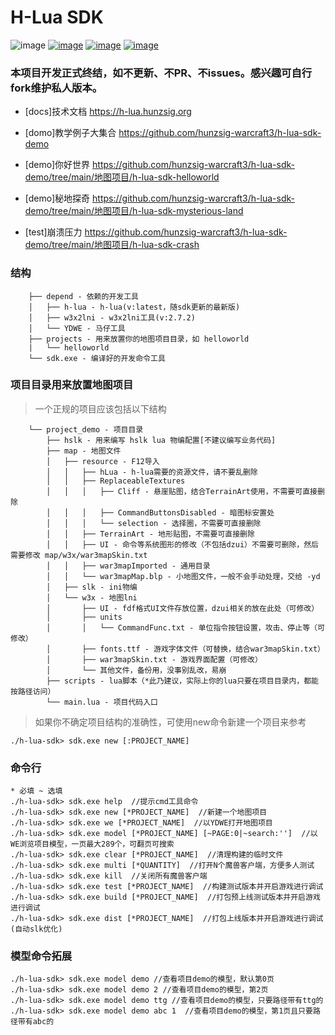 # H-Lua SDK

![image](https://img.shields.io/badge/license-MIT-blue.svg)
[![image](https://img.shields.io/badge/doc-技术文档-blue.svg)](https://h-lua.hunzsig.org)
[![image](https://img.shields.io/badge/hLua-lt.alpha-orange.svg)](https://github.com/hunzsig-warcraft3/h-lua)
[![image](https://img.shields.io/badge/Author-hunzsig-red.svg)](https://www.hunzsig.com)

### 本项目开发正式终结，如不更新、不PR、不issues。感兴趣可自行fork维护私人版本。

* [docs]技术文档 https://h-lua.hunzsig.org
* [domo]教学例子大集合 https://github.com/hunzsig-warcraft3/h-lua-sdk-demo


* [demo]你好世界 https://github.com/hunzsig-warcraft3/h-lua-sdk-demo/tree/main/地图项目/h-lua-sdk-helloworld
* [demo]秘地探奇 https://github.com/hunzsig-warcraft3/h-lua-sdk-demo/tree/main/地图项目/h-lua-sdk-mysterious-land
* [test]崩溃压力 https://github.com/hunzsig-warcraft3/h-lua-sdk-demo/tree/main/地图项目/h-lua-sdk-crash

### 结构

```
    ├── depend - 依赖的开发工具
    │   ├── h-lua - h-lua(v:latest，随sdk更新的最新版)
    │   ├── w3x2lni - w3x2lni工具(v:2.7.2)
    │   └── YDWE - 马仔工具
    ├── projects - 用来放置你的地图项目目录，如 helloworld
    |   └── helloworld
    └── sdk.exe - 编译好的开发命令工具
```

### 项目目录用来放置地图项目

> 一个正规的项目应该包括以下结构

```
    └── project_demo - 项目目录
        ├── hslk - 用来编写 hslk lua 物编配置[不建议编写业务代码]
        ├── map - 地图文件
        │   ├── resource - F12导入
        │   │   ├── hLua - h-lua需要的资源文件，请不要乱删除
        │   │   ├── ReplaceableTextures
        │   │   │   ├── Cliff - 悬崖贴图，结合TerrainArt使用，不需要可直接删除
        │   │   │   ├── CommandButtonsDisabled - 暗图标安置处
        │   │   │   └── selection - 选择圈，不需要可直接删除
        │   │   ├── TerrainArt - 地形贴图，不需要可直接删除
        │   │   ├── UI - 命令等系统图形的修改（不包括dzui）不需要可删除，然后需要修改 map/w3x/war3mapSkin.txt
        │   │   ├── war3mapImported - 通用目录
        │   │   └── war3mapMap.blp - 小地图文件，一般不会手动处理，交给 -yd
        │   ├── slk - ini物编
        │   └── w3x - 地图lni
        │       ├── UI - fdf格式UI文件存放位置，dzui相关的放在此处（可修改）
        │       ├── units
        │       │   └── CommandFunc.txt - 单位指令按钮设置，攻击、停止等（可修改）
        │       ├── fonts.ttf - 游戏字体文件（可替换，结合war3mapSkin.txt）
        │       ├── war3mapSkin.txt - 游戏界面配置（可修改）
        │       └── 其他文件，备份用，没事别乱改，易崩
        ├── scripts - lua脚本（*此乃建议，实际上你的lua只要在项目目录内，都能按路径访问）
        └── main.lua - 项目代码入口
```

> 如果你不确定项目结构的准确性，可使用new命令新建一个项目来参考

```
./h-lua-sdk> sdk.exe new [:PROJECT_NAME]
```

### 命令行

```
* 必填 ~ 选填
./h-lua-sdk> sdk.exe help  //提示cmd工具命令
./h-lua-sdk> sdk.exe new [*PROJECT_NAME]  //新建一个地图项目
./h-lua-sdk> sdk.exe we [*PROJECT_NAME]  //以YDWE打开地图项目
./h-lua-sdk> sdk.exe model [*PROJECT_NAME] [~PAGE:0|~search:'']  //以WE浏览项目模型，一页最大289个，可翻页可搜索
./h-lua-sdk> sdk.exe clear [*PROJECT_NAME]  //清理构建的临时文件
./h-lua-sdk> sdk.exe multi [*QUANTITY]  //打开N个魔兽客户端，方便多人测试
./h-lua-sdk> sdk.exe kill  //关闭所有魔兽客户端
./h-lua-sdk> sdk.exe test [*PROJECT_NAME]  //构建测试版本并开启游戏进行调试
./h-lua-sdk> sdk.exe build [*PROJECT_NAME]  //打包预上线测试版本并开启游戏进行调试
./h-lua-sdk> sdk.exe dist [*PROJECT_NAME]  //打包上线版本并开启游戏进行调试(自动slk优化)
```

### 模型命令拓展

```
./h-lua-sdk> sdk.exe model demo //查看项目demo的模型，默认第0页
./h-lua-sdk> sdk.exe model demo 2 //查看项目demo的模型，第2页
./h-lua-sdk> sdk.exe model demo ttg //查看项目demo的模型，只要路径带有ttg的
./h-lua-sdk> sdk.exe model demo abc 1  //查看项目demo的模型，第1页且只要路径带有abc的
```
